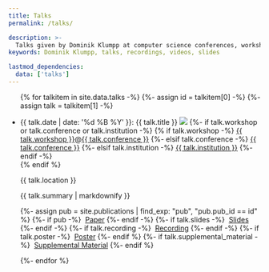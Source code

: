 ```yaml
---
title: Talks
permalink: /talks/

description: >-
  Talks given by Dominik Klumpp at computer science conferences, workshops and other venues.
keywords: Dominik Klumpp, talks, recordings, videos, slides

lastmod_dependencies:
  data: ['talks']
---
```


<ul class="pub-list">
{% for talkitem in site.data.talks -%}
  {%- assign id = talkitem[0] -%}
  {%- assign talk = talkitem[1] -%}
  <li id="talk-{{id}}">
    <p>
      <span class="talk-date">{{ talk.date | date: '%d %B %Y' }}:</span> <span class="talk-title">{{ talk.title }}</span>
      <a href="#talk-{{id}}" class="talk-link"><img src="{{ '/images/link.svg' | relative_url }}"/></a>
      {%- if talk.workshop or talk.conference or talk.institution -%}
        <span class="pub-venue">
          {% if talk.workshop -%}
            <a class="pub-workshop" href="{{ talk.workshop_link }}">{{ talk.workshop }}</a><span class="colocation-link">@</span><a class="pub-colocation" href="{{ talk.conference_link }}">{{ talk.conference }}</a>
          {%- elsif talk.conference -%}
            <a class="pub-conference" href="{{ talk.conference_link }}">{{ talk.conference }}</a>
          {%- elsif talk.institution -%}
            <a class="talk-institution" href="{{ talk.institution_link }}">{{ talk.institution }}</a>
          {%- endif -%}<br/>
        </span>
      {% endif %}
    </p>

  <p>{{ talk.location }}</p>

  <p>{{ talk.summary | markdownify }}</p>

  <p>
  {%- assign pub = site.publications | find_exp: "pub", "pub.pub_id == id" %}
  {%- if pub -%}
    <span class="pub-additional">
      <img alt="" class="pub-additional-icon" src="{{ '/images/article.svg' | relative_url }}" />
      <a class="pub-publisher" href="{{ '/publications/#pub-' | append: id | relative_url }}">Paper</a>
    </span>
  {%- endif -%}
  {%- if talk.slides -%}
    <span class="pub-additional">
      <img alt="" class="pub-additional-icon" src="{{ '/images/slides.svg' | relative_url }}" />
      <a class="pub-slides" href="{{ talk.slides }}">Slides</a>
    </span>
  {%- endif -%}
  {%- if talk.recording -%}
    <span class="pub-additional">
      <img alt="" class="pub-additional-icon" src="{{ '/images/video.svg' | relative_url }}" />
      <a class="pub-recording" href="{{ talk.recording }}">Recording</a>
    </span>
  {%- endif -%}
  {%- if talk.poster -%}
    <span class="pub-additional">
      <img alt="" class="pub-additional-icon" src="{{ '/images/poster.png' | relative_url }}" />
      <a class="pub-poster" href="{{ talk.poster }}">Poster</a>
    </span>
  {%- endif %}
  {%- if talk.supplemental_material -%}
    <span class="pub-additional">
      <img alt="" class="pub-additional-icon" src="{{ '/images/supplemental_material.svg' | relative_url }}" />
      <a class="pub-supplemental" href="{{ talk.supplemental_material }}">Supplemental Material</a>
    </span>
  {%- endif %}
  </p>
  </li>
{%- endfor %}
</ul>
